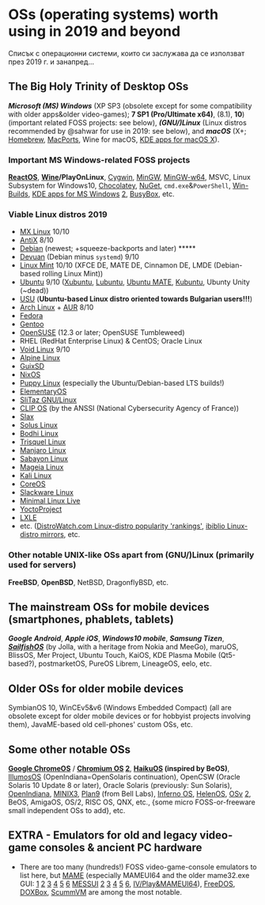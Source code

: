 # OSs (operating systems) worth using in 2019 and beyond #

Списък с операционни системи, които си заслужава да се използват през 2019 г. и занапред...

## The Big Holy Trinity of Desktop OSs ##
_**Microsoft (MS) Windows**_ (XP SP3 (obsolete except for some compatibility with older apps&older video-games); **7 SP1 (Pro/Ultimate x64)**, (8.1), **10**) (important related FOSS projects: see below), _**(GNU/)Linux**_ (Linux distros recommended by @sahwar for use in 2019: see below), and _**macOS**_ (X+; [Homebrew](https://brew.sh/), [MacPorts](http://macports.org/), Wine for macOS, [KDE apps for macOS X](https://community.kde.org/Mac)).

### Important MS Windows-related FOSS projects ###
**[ReactOS](http://reactos.org/)**, **[Wine](https://www.winehq.org/)/PlayOnLinux**, [Cygwin](http://www.cygwin.com/), [MinGW](http://www.mingw.org/), [MinGW-w64](https://mingw-w64.org/doku.php/start), MSVC, Linux Subsystem for Windows10, [Chocolatey](http://chocolatey.org/), [NuGet](http://nuget.org/), `cmd.exe`&`PowerShell`, [Win-Builds](http://win-builds.org/doku.php), [KDE apps for MS Windows](https://community.kde.org/Windows) [2](https://techbase.kde.org/Getting_Started/Build/Historic/KDE4_Windows), [BusyBox](https://busybox.net/), etc.

### Viable Linux distros 2019 ###
* [MX Linux](http://mxlinux.org/) 10/10
* [AntiX](https://antixlinux.com/) 8/10
* [Debian](http://debian.org/) (newest; +squeeze-backports and later) *****
* [Devuan](https://devuan.org/) (Debian minus `systemd`) 9/10
* [Linux Mint](http://linuxmint.com/) 10/10 (XFCE DE, MATE DE, Cinnamon DE, LMDE (Debian-based rolling Linux Mint))
* [Ubuntu](http://ubuntu.com/) 9/10 ([Xubuntu](http://xubuntu.org/), [Lubuntu](https://lubuntu.net/), [Ubuntu MATE](http://ubuntu-mate.org/), [Kubuntu](http://kubuntu.org/), Ubunty Unity (~dead))
* [USU](http://learnfree.eu/?lang=bg) (**Ubuntu-based Linux distro oriented towards Bulgarian users!!!**)
* [Arch Linux](http://archlinux.org/) + [AUR](https://aur.archlinux.org/) 8/10
* [Fedora](https://getfedora.org/)
* [Gentoo](https://www.gentoo.org/)
* [OpenSUSE](https://www.opensuse.org/) (12.3 or later; OpenSUSE Tumbleweed)
* RHEL (RedHat Enterprise Linux) & CentOS; Oracle Linux
* [Void Linux](https://voidlinux.org/) 9/10
* [Alpine Linux](https://www.alpinelinux.org/)
* [GuixSD](https://www.gnu.org/software/guix/)
* [NixOS](https://nixos.org/)
* [Puppy Linux](http://puppylinux.org/main/Overview%20and%20Getting%20Started.htm) (especially the Ubuntu/Debian-based LTS builds!)
* [ElementaryOS](https://elementary.io/bg/)
* [SliTaz GNU/Linux](http://www.slitaz.org/en/)
* [CLIP OS](https://clip-os.org/en/) (by the ANSSI (National Cybersecurity Agency of France))
* [Slax](https://www.slax.org/)
* [Solus Linux](https://getsol.us/home/)
* [Bodhi Linux](https://www.bodhilinux.com/)
* [Trisquel Linux](https://trisquel.info/)
* [Manjaro Linux](https://manjaro.org/)
* [Sabayon Linux](https://www.sabayon.org/)
* [Mageia Linux](http://www.mageia.org/bg/)
* [Kali Linux](https://www.kali.org/)
* [CoreOS](https://coreos.com/)
* [Slackware Linux](http://www.slackware.com/)
* [Minimal Linux Live](http://minimal.linux-bg.org/#home)
* [YoctoProject](https://www.yoctoproject.org/)
* [LXLE](http://www.lxle.net/)
* etc. ([DistroWatch.com Linux-distro popularity 'rankings'](https://distrowatch.com/), [ibiblio Linux-distro mirrors](http://distro.ibiblio.org/), etc.

### Other notable UNIX-like OSs apart from (GNU/)Linux (primarily used for servers) ###
**FreeBSD**, **OpenBSD**, NetBSD, DragonflyBSD, etc.

## The mainstream OSs for mobile devices (smartphones, phablets, tablets) ##
_**Google Android**_, _**Apple iOS**_, _**Windows10 mobile**_, _**Samsung Tizen**_, _**[SailfishOS](https://sailfishos.org/)**_ (by Jolla, with a heritage from Nokia and MeeGo), maruOS, BlissOS, Mer Project, Ubuntu Touch, KaiOS, KDE Plasma Mobile (Qt5-based?), postmarketOS, PureOS Librem, LineageOS, eelo, etc.

## Older OSs for older mobile devices ##
SymbianOS 10, WinCEv5&v6 (Windows Embedded Compact) (all are obsolete except for older mobile devices or for hobbyist projects involving them), JavaME-based old cell-phones' custom OSs, etc.

## Some other notable OSs ##
**[Google ChromeOS](https://www.google.com/chromebook/)** / **[Chromium OS](https://en.wikipedia.org/wiki/Chromium_OS) [2](https://www.chromium.org/chromium-os)**, **[HaikuOS](https://www.haiku-os.org/) (inspired by BeOS)**, [IllumosOS](https://www.illumos.org/projects) (OpenIndiana=OpenSolaris continuation), OpenCSW (Oracle Solaris 10 Update 8 or later), Oracle Solaris (previously: Sun Solaris), [OpenIndiana](https://www.openindiana.org/download/), [MINIX3](http://www.minix3.org/), [Plan9](https://9p.io/plan9/index.html) (from Bell Labs), [Inferno OS](https://en.wikipedia.org/wiki/Inferno_(operating_system)), [HelenOS](http://www.helenos.org/), [OSv](http://osv.io/) [2](https://github.com/cloudius-systems/osv), BeOS, AmigaOS, OS/2, RISC OS, QNX, etc., {some micro FOSS-or-freeware small independent OSs to add}, etc.

## EXTRA - Emulators for old and legacy video-game consoles & ancient PC hardware ##
* There are too many (hundreds!) FOSS video-game-console emulators to list here, but [MAME](https://www.mamedev.org/) (especially MAMEUI64 and the older mame32.exe GUI: [1](https://github.com/mamedev/mame) [2](https://github.com/Robbbert/mameui) [3](https://www.afterdawn.com/software/system_tools/emulation/mame-for-windows.cfm) [4](http://www.emutopia.com/index.php/emulators/item/257-mame/157-mameui) [5](https://www.afterdawn.com/software/system_tools/emulation/mameui-64-bit.cfm) [6]() [MESSUI](https://github.com/Robbbert/messui) [2](http://mess.redump.net/start) [3](http://messui.1emulation.com/) [4](http://www.progettosnaps.net/mameui/) [5](http://www.progettoemma.net/mess/extra.html) [6](http://mrdo.mameworld.info/index.php), [IV/Play&MAMEUI64](http://www.mameui.info/)), [FreeDOS](https://www.freedos.org/), [DOXBox](https://www.dosbox.com/), [ScummVM](https://www.scummvm.org/) are among the most notable.
